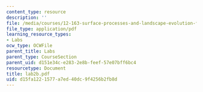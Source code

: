 ```yaml
---
content_type: resource
description: ''
file: /media/courses/12-163-surface-processes-and-landscape-evolution-fall-2004/d15fa1221577a7ed40dc9f4256b2fb8d_lab2b.pdf
file_type: application/pdf
learning_resource_types:
- Labs
ocw_type: OCWFile
parent_title: Labs
parent_type: CourseSection
parent_uid: d151e34c-e283-2e8b-feef-57e07bff6bc4
resourcetype: Document
title: lab2b.pdf
uid: d15fa122-1577-a7ed-40dc-9f4256b2fb8d
---
```

